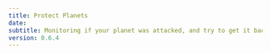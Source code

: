 ```yaml
---
title: Protect Planets
date: 
subtitle: Monitoring if your planet was attacked, and try to get it back when your planet was occupied
version: 0.6.4
---
```

